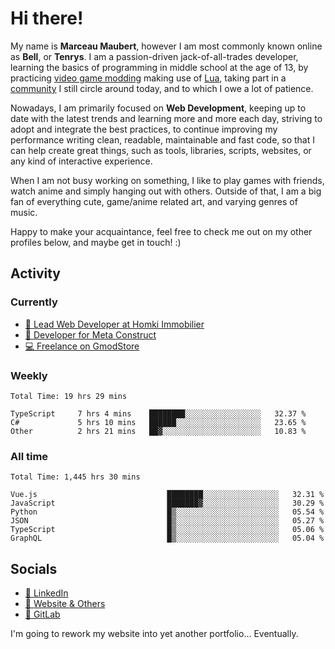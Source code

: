 # Hi there!

My name is **Marceau Maubert**, however I am most commonly known online as **Bell**, or **Tenrys**. I am a passion-driven jack-of-all-trades developer, learning the basics of programming in middle school at the age of 13, by practicing [video game modding](https://garrysmod.com) making use of [Lua](https://lua.org), taking part in a [community](https://metastruct.net) I still circle around today, and to which I owe a lot of patience.

Nowadays, I am primarily focused on **Web Development**, keeping up to date with the latest trends and learning more and more each day, striving to adopt  and integrate the best practices, to continue improving my performance writing clean, readable, maintainable and fast code, so that I can help create great things, such as tools, libraries, scripts, websites, or any kind of interactive experience.

When I am not busy working on something, I like to play games with friends, watch anime and simply hanging out with others. Outside of that, I am a big fan of everything cute, game/anime related art, and varying genres of music.

Happy to make your acquaintance, feel free to check me out on my other profiles below, and maybe get in touch! :)

## Activity

### Currently

- [🏢 Lead Web Developer at Homki Immobilier](https://homki-immobilier.com)
- [🎈 Developer for Meta Construct](https://metastruct.net)
- [💻 Freelance on GmodStore](https://www.gmodstore.com/users/Tenrys)

### Weekly
<!--START_SECTION:wakaWeekly-->

```text
Total Time: 19 hrs 29 mins

TypeScript     7 hrs 4 mins    ████████░░░░░░░░░░░░░░░░░   32.37 %
C#             5 hrs 10 mins   ██████░░░░░░░░░░░░░░░░░░░   23.65 %
Other          2 hrs 21 mins   ██▓░░░░░░░░░░░░░░░░░░░░░░   10.83 %
```

<!--END_SECTION:wakaWeekly-->

### All time
<!--START_SECTION:wakaTotal-->

```text
Total Time: 1,445 hrs 30 mins

Vue.js                             ████████░░░░░░░░░░░░░░░░░   32.31 %
JavaScript                         ███████▓░░░░░░░░░░░░░░░░░   30.29 %
Python                             █▒░░░░░░░░░░░░░░░░░░░░░░░   05.54 %
JSON                               █▒░░░░░░░░░░░░░░░░░░░░░░░   05.27 %
TypeScript                         █▒░░░░░░░░░░░░░░░░░░░░░░░   05.06 %
GraphQL                            █▒░░░░░░░░░░░░░░░░░░░░░░░   05.04 %
```

<!--END_SECTION:wakaTotal-->

## Socials

- [👔 LinkedIn](https://www.linkedin.com/in/marceau-maubert)
- [🔗 Website & Others](https://bell.moe)
- [🦊 GitLab](https://gitlab.com/Tenrys)

I'm going to rework my website into yet another portfolio... Eventually.
